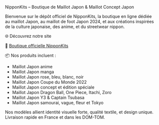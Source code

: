NipponKits – Boutique de Maillot Japon & Maillot Concept Japon

Bienvenue sur le dépôt officiel de NipponKits, la boutique en ligne dédiée au maillot Japon, au maillot de foot Japon 2024, et aux créations inspirées de la culture japonaise, des anime, et du streetwear nippon.

🌐 Découvrez notre site

🔗 [Boutique officielle NipponKits](https://nipponkits.com/fr)

📦 Nos produits incluent :

- Maillot Japon anime
- Maillot Japon manga
- Maillot Japon rose, bleu, blanc, noir
- Maillot Japon Coupe du Monde 2022
- Maillot Japon concept et édition spéciale
- Maillot Japon Dragon Ball, One Piece, Itachi, Zoro
- Maillot Japon Y3 & Captain Tsubasa
- Maillot Japon samourai, vague, fleur et Tokyo

Nos modèles allient identité visuelle forte, qualité textile, et design unique.  
Livraison rapide en France et dans les DOM-TOM.
